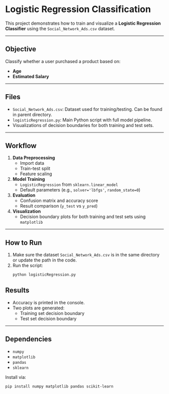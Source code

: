 # Logistic Regression Classification

This project demonstrates how to train and visualize a **Logistic Regression Classifier** using the `Social_Network_Ads.csv` dataset.

---

## Objective

Classify whether a user purchased a product based on:
- **Age**
- **Estimated Salary**

---

## Files

- `Social_Network_Ads.csv`: Dataset used for training/testing. Can be found in parent directory.
- `logisticRegression.py`: Main Python script with full model pipeline.
- Visualizations of decision boundaries for both training and test sets.

---

## Workflow

1. **Data Preprocessing**
    - Import data
    - Train-test split
    - Feature scaling
2. **Model Training**
    - `LogisticRegression` from `sklearn.linear_model`
    - Default parameters (e.g., `solver='lbfgs'`, `random_state=0`)
3. **Evaluation**
    - Confusion matrix and accuracy score
    - Result comparison (`y_test` vs `y_pred`)
4. **Visualization**
    - Decision boundary plots for both training and test sets using `matplotlib`

---

## How to Run

1. Make sure the dataset `Social_Network_Ads.csv` is in the same directory or update the path in the code.
2. Run the script:
    ```bash
    python logisticRegression.py
    ```

## Results

- Accuracy is printed in the console.
- Two plots are generated:
    - Training set decision boundary
    - Test set decision boundary

---

## Dependencies

- `numpy`
- `matplotlib`
- `pandas`
- `sklearn`

Install via:

```bash
pip install numpy matplotlib pandas scikit-learn
```